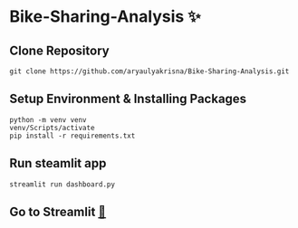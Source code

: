 # Bike-Sharing-Analysis ✨

## Clone Repository
```
git clone https://github.com/aryaulyakrisna/Bike-Sharing-Analysis.git
```

## Setup Environment & Installing Packages
```
python -m venv venv
venv/Scripts/activate
pip install -r requirements.txt
```

## Run steamlit app
```
streamlit run dashboard.py
```

## Go to Streamlit [🔗](https://aryaulyakrisna-bikeanalysis.streamlit.app/)
